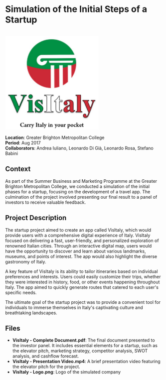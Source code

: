 # Simulation of the Initial Steps of a Startup

<br>
<img src="./VisItaly%20-%20Logo.png" width="300" height="300">  
<br>

**Location**: Greater Brighton Metropolitan College  
**Period**: Aug 2017  
**Collaborators**: Andrea Iuliano, Leonardo Di Già, Leonardo Rosa, Stefano Babini  

## Context
As part of the Summer Business and Marketing Programme at the Greater Brighton Metropolitan College, we conducted a simulation of the initial phases for a startup, focusing on the development of a travel app. The culmination of the project involved presenting our final result to a panel of investors to receive valuable feedback.

## Project Description
The startup project aimed to create an app called VisItaly, which would provide users with a comprehensive digital experience of Italy. VisItaly focused on delivering a fast, user-friendly, and personalized exploration of renowned Italian cities. Through an interactive digital map, users would have the opportunity to discover and learn about various landmarks, museums, and points of interest. The app would also highlight the diverse gastronomy of Italy.

A key feature of VisItaly is its ability to tailor itineraries based on individual preferences and interests. Users could easily customize their trips, whether they were interested in history, food, or other events happening throughout Italy. The app aimed to quickly generate routes that catered to each user's specific needs.

The ultimate goal of the startup project was to provide a convenient tool for individuals to immerse themselves in Italy's captivating culture and breathtaking landscapes.

## Files
- **VisItaly - Complete Document.pdf**: The final document presented to the investor panel. It includes essential elements for a startup, such as the elevator pitch, marketing strategy, competitor analysis, SWOT analysis, and cashflow forecast.
- **VisItaly - Presentation Video.mp4**: A brief presentation video featuring the elevator pitch for the project.
- **VisItaly - Logo.png**: Logo of the simulated company
